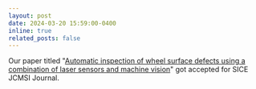 ```yaml
---
layout: post
date: 2024-03-20 15:59:00-0400
inline: true
related_posts: false
---
```


Our paper titled "[Automatic inspection of wheel surface defects using a combination of laser sensors and machine vision](https://www.tandfonline.com/doi/full/10.1080/18824889.2024.2314800)" got accepted for SICE JCMSI Journal.
